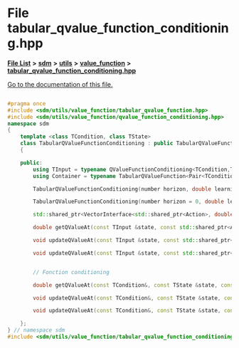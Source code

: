 
# File tabular\_qvalue\_function\_conditioning.hpp

[**File List**](files.md) **>** [**sdm**](dir_ae1b8d8c3d2627954ba53c22978558f0.md) **>** [**utils**](dir_d5f9b32a4b7e3085fe36bb5e85e812de.md) **>** [**value\_function**](dir_9190e49f25bb1396e1fb4a6f0beec9b4.md) **>** [**tabular\_qvalue\_function\_conditioning.hpp**](tabular__qvalue__function__conditioning_8hpp.md)

[Go to the documentation of this file.](tabular__qvalue__function__conditioning_8hpp.md) 


````cpp

#pragma once
#include <sdm/utils/value_function/tabular_qvalue_function.hpp>
#include <sdm/utils/value_function/qvalue_function_conditioning.hpp>
namespace sdm
{
    template <class TCondition, class TState>
    class TabularQValueFunctionConditioning : public TabularQValueFunction<Pair<TCondition,TState>>, public QValueFunctionConditioning<TCondition,TState>
    {

    public:
        using TInput = typename QValueFunctionConditioning<TCondition,TState>::TInput;
        using Container = typename TabularQValueFunction<Pair<TCondition,TState>>::Container;

        TabularQValueFunctionConditioning(number horizon, double learning_rate, std::shared_ptr<QInitializer<TInput>> initializer, bool active_learning = true);

        TabularQValueFunctionConditioning(number horizon = 0, double learning_rate = 0.1, double default_value = 0., bool active_learning = true);

        std::shared_ptr<VectorInterface<std::shared_ptr<Action>, double>> getQValuesAt(const TInput &state, number t);

        double getQValueAt(const TInput &state, const std::shared_ptr<Action> &action, number t);

        void updateQValueAt(const TInput &state, const std::shared_ptr<Action> &action, number t = 0);

        void updateQValueAt(const TInput &state, const std::shared_ptr<Action> &action, number t, double delta);


        // Fonction conditioning

        double getQValueAt(const TCondition&, const TState &state, const std::shared_ptr<Action> &action, number t);

        void updateQValueAt(const TCondition&, const TState &state, const std::shared_ptr<Action> &action, number t = 0);

        void updateQValueAt(const TCondition&, const TState &state, const std::shared_ptr<Action> &action, number t, double delta);

    };
} // namespace sdm
#include <sdm/utils/value_function/tabular_qvalue_function_conditioning.tpp>
````

